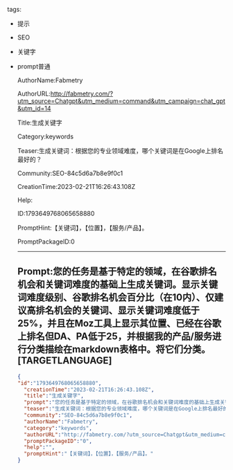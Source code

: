   tags: 
- 提示
- SEO
- 关键字
- prompt普通

  AuthorName:Fabmetry

  AuthorURL:http://fabmetry.com/?utm_source=Chatgpt&utm_medium=command&utm_campaign=chat_gpt&utm_id=14

  Title:生成关键字

  Category:keywords

  Teaser:生成关键词：根据您的专业领域难度，哪个关键词是在Google上排名最好的？

  Community:SEO-84c5d6a7b8e9f0c1

  CreationTime:2023-02-21T16:26:43.108Z

  Help:

  ID:1793649768065658880

  PromptHint:【关键词】，【位置】，【服务/产品】。

  PromptPackageID:0

  ---

  ## Prompt:您的任务是基于特定的领域，在谷歌排名机会和关键词难度的基础上生成关键词。显示关键词难度级别、谷歌排名机会百分比（在10内）、仅建议高排名机会的关键词、显示关键词难度低于25%，并且在Moz工具上显示其位置、已经在谷歌上排名但DA、PA低于25，并根据我的产品/服务进行分类描绘在markdown表格中。将它们分类。[TARGETLANGUAGE]

  ```json
  {
  "id":"1793649768065658880",
    "creationTime":"2023-02-21T16:26:43.108Z",
    "title":"生成关键字",
    "prompt":"您的任务是基于特定的领域，在谷歌排名机会和关键词难度的基础上生成关键词。显示关键词难度级别、谷歌排名机会百分比（在10内）、仅建议高排名机会的关键词、显示关键词难度低于25%，并且在Moz工具上显示其位置、已经在谷歌上排名但DA、PA低于25，并根据我的产品/服务进行分类描绘在markdown表格中。将它们分类。[TARGETLANGUAGE]",
    "teaser":"生成关键词：根据您的专业领域难度，哪个关键词是在Google上排名最好的？",
    "community":"SEO-84c5d6a7b8e9f0c1",
    "authorName":"Fabmetry",
    "category":"keywords",
    "authorURL":"http://fabmetry.com/?utm_source=Chatgpt&utm_medium=command&utm_campaign=chat_gpt&utm_id=14",
    "promptPackageID":"0",
    "help":"",
    "promptHint":"【关键词】，【位置】，【服务/产品】。"
  }
  ```
